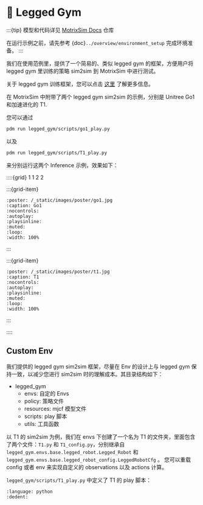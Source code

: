 # 🦿 Legged Gym

:::{tip}
模型和代码详见 [MotrixSim Docs](https://github.com/Motphys/motrixsim-docs) 仓库

在运行示例之前，请先参考 {doc}`../overview/environment_setup` 完成环境准备。
:::

我们在使用范例里，提供了一个简易的、类似 legged gym 的框架，方便用户将 legged gym 里训练的策略 sim2sim 到 MotrixSim 中进行测试。

关于 legged gym 训练框架，您可以点击 [这里](https://github.com/leggedrobotics/legged_gym) 了解更多信息。

在 MotrixSim 中附带了两个 legged gym sim2sim 的示例，分别是 Unitree Go1 和加速进化的 T1.

您可以通过

```bash
pdm run legged_gym/scripts/go1_play.py
```

以及

```bash
pdm run legged_gym/scripts/T1_play.py
```

来分别运行这两个 Inference 示例，效果如下：

::::{grid} 1 1 2 2

:::{grid-item}

```{video} /_static/videos/go1.mp4
:poster: /_static/images/poster/go1.jpg
:caption: Go1
:nocontrols:
:autoplay:
:playsinline:
:muted:
:loop:
:width: 100%
```

:::

:::{grid-item}

```{video} /_static/videos/t1.mp4
:poster: /_static/images/poster/t1.jpg
:caption: T1
:nocontrols:
:autoplay:
:playsinline:
:muted:
:loop:
:width: 100%
```

:::

::::

## Custom Env

我们提供的 legged gym sim2sim 框架，尽量在 Env 的设计上与 legged gym 保持一致，以减少您进行 sim2sim 时的理解成本。其目录结构如下：

-   legged_gym
    -   envs: 自定的 Envs
    -   policy: 策略文件
    -   resources: mjcf 模型文件
    -   scripts: play 脚本
    -   utils: 工具函数

以 T1 的 sim2sim 为例，我们在 envs 下创建了一个名为 T1 的文件夹，里面包含了两个文件：`T1.py` 和 `T1_config.py`，分别继承自 `legged_gym.envs.base.legged_robot.Legged_Robot` 和 `legged_gym.envs.base.legged_robot_config.LeggedRobotCfg` 。 您可以重载 config 或者 env 来实现自定义的 observations 以及 actions 计算。

`legged_gym/scripts/T1_play.py` 中定义了 T1 的 play 脚本：

```{literalinclude} ../../../../../legged_gym/scripts/T1_play.py
:language: python
:dedent:
```
